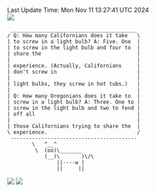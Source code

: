 Last Update Time: 
Mon Nov 11 13:27:41 UTC 2024
<br>![](https://img.shields.io/badge/%E5%A4%A7%E5%AE%B6-%E5%AE%89%E5%AE%89-green)<br>
```
 _________________________________________
/ Q: How many Californians does it take   \
| to screw in a light bulb? A: Five. One  |
| to screw in the light bulb and four to  |
| share the                               |
|                                         |
| experience. (Actually, Californians     |
| don't screw in                          |
|                                         |
| light bulbs, they screw in hot tubs.)   |
|                                         |
| Q: How many Oregonians does it take to  |
| screw in a light bulb? A: Three. One to |
| screw in the light bulb and two to fend |
| off all                                 |
|                                         |
| those Californians trying to share the  |
\ experience.                             /
 -----------------------------------------
        \   ^__^
         \  (oo)\_______
            (__)\       )\/\
                ||----w |
                ||     ||
```
![](https://github-readme-stats.vercel.app/api?username=chenlitw)
![](https://github-readme-stats.vercel.app/api/top-langs/?username=chenlitw)
